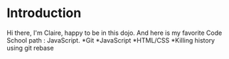 Introduction
============
Hi there, I'm Claire, happy to be in this dojo.
And here is my favorite Code School path : JavaScript.
*Git
*JavaScript
*HTML/CSS
*Killing history using git rebase

